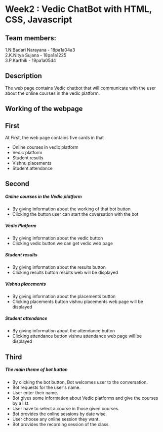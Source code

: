 # Week2 : Vedic ChatBot with HTML, CSS, Javascript

## Team members:
1.N.Badari Narayana - 18pa1a04a3<br/>
2.K.Nitya Sujana - 18pa1a1225<br/>
3.P.Karthik - 19pa1a05d4

## Description 
The web page contains Vedic chatbot that will communicate with the user about the online courses in the vedic platform.

## Working of the webpage
## First
At First, the web page contains five cards in that<br/>
* Online courses in vedic platform
* Vedic platform
* Student results
* Vishnu placements 
* Student attendance

## Second
##### Online courses in the Vedic platform
* By giving information about the working of that bot button
* Clicking the button user can start the coversation with the bot
##### Vedic Platform
* By giving information about the vedic button
* Clicking vedic button we can get vedic web page
##### Student results
* By giving information about the results button
* Clicking results button  results web will be displayed
##### Vishnu placements
* By giving information about the placements button
* Clicking placements button vishnu placements web page will be displayed
##### Student attendance 
* By giving information about the attendance button
* Clicking attendance button vishnu attendance web page will be displayed

## Third
##### The main theme of bot button
* By clicking the bot button, Bot welcomes user to the conversation.
* Bot requests for the user's name. 
* User enter their name.
* Bot gives some information about Vedic platforms and give the courses by a list.
* User have to select a course in those given courses.
* Bot provides the online sessions by date wise.
* User choose any online session they want.
* Bot provides the recording session of the class.

